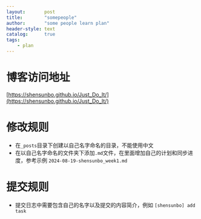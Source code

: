 ```yaml
---
layout:       post
title:        "somepeople"
author:       "some people learn plan"
header-style: text
catalog:      true
tags:
    - plan
---
```

# 博客访问地址 
[https://shensunbo.github.io/Just_Do_It/](https://shensunbo.github.io/Just_Do_It/)

# 修改规则
* 在`_posts`目录下创建以自己名字命名的目录，不能使用中文
* 在以自己名字命名的文件夹下添加`.md`文件，在里面增加自己的计划和同步进度，参考示例 `2024-08-19-shensunbo_week1.md` 

# 提交规则
* 提交日志中需要包含自己的名字以及提交的内容简介，例如 `[shensunbo] add task`